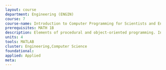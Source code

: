 ```yaml
---
layout: course 
department: Engineering (ENGIN)
course: 7
course-name: Introduction to Computer Programming for Scientists and Engineers
prerequisites: MATH 1B
description: Elements of procedural and object-oriented programming. Induction, iteration, and recursion. Real functions and floating-point computations for engineering analysis. Introduction to data structures. Representative examples are drawn from mathematics, science, and engineering. The course uses the MATLAB programming language. Sponsoring departments - Civil and Environmental Engineering and Mechanical Engineering.
units: 4
tools: MATLAB
cluster: Engineering,Computer Science
foundational: 
applied: Applied
meta: 
---
```

